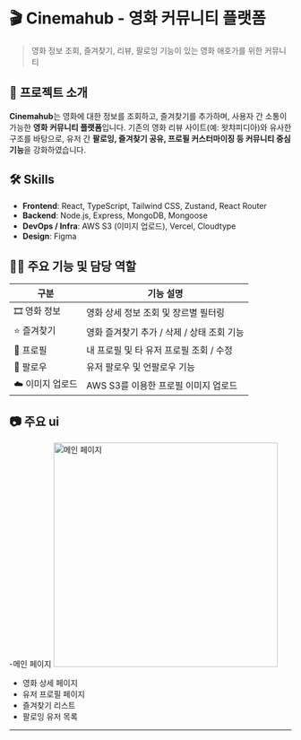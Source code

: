 # 🎬 Cinemahub - 영화 커뮤니티 플랫폼

> 영화 정보 조회, 즐겨찾기, 리뷰, 팔로잉 기능이 있는 영화 애호가를 위한 커뮤니티

## 📌 프로젝트 소개

**Cinemahub**는 영화에 대한 정보를 조회하고, 즐겨찾기를 추가하며, 사용자 간 소통이 가능한 **영화 커뮤니티 플랫폼**입니다. 기존의 영화 리뷰 사이트(예: 왓챠피디아)와 유사한 구조를 바탕으로, 유저 간 **팔로잉, 즐겨찾기 공유, 프로필 커스터마이징 등 커뮤니티 중심 기능**을 강화하였습니다.

## 🛠️ Skills

- **Frontend**: React, TypeScript, Tailwind CSS, Zustand, React Router
- **Backend**: Node.js, Express, MongoDB, Mongoose
- **DevOps / Infra**: AWS S3 (이미지 업로드), Vercel, Cloudtype
- **Design**: Figma

## 👨‍💻 주요 기능 및 담당 역할

| 구분             | 기능 설명                                  |
| ---------------- | ------------------------------------------ |
| 🎞️ 영화 정보     | 영화 상세 정보 조회 및 장르별 필터링       |
| ⭐ 즐겨찾기      | 영화 즐겨찾기 추가 / 삭제 / 상태 조회 기능 |
| 👤 프로필        | 내 프로필 및 타 유저 프로필 조회 / 수정    |
| 🔁 팔로우        | 유저 팔로우 및 언팔로우 기능               |
| ☁️ 이미지 업로드 | AWS S3를 이용한 프로필 이미지 업로드       |

## 📷 주요 ui

-메인 페이지
<img src="./public/images/main.png" alt="메인 페이지" width="400" />

- 영화 상세 페이지
- 유저 프로필 페이지
- 즐겨찾기 리스트
- 팔로잉 유저 목록

---
